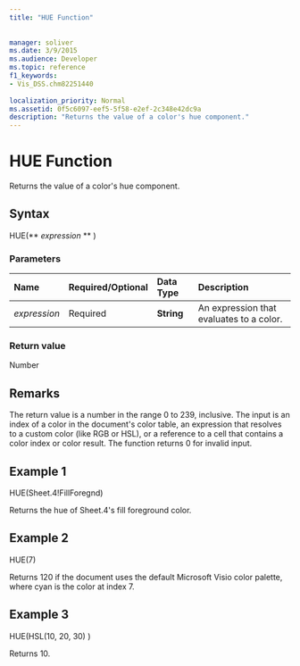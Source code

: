 ```yaml
---
title: "HUE Function"
 
 
manager: soliver
ms.date: 3/9/2015
ms.audience: Developer
ms.topic: reference
f1_keywords:
- Vis_DSS.chm82251440
 
localization_priority: Normal
ms.assetid: 0f5c6097-eef5-5f58-e2ef-2c348e42dc9a
description: "Returns the value of a color's hue component."
---
```


# HUE Function

Returns the value of a color's hue component.
  
## Syntax

HUE(** *expression* ** ) 
  
### Parameters

|**Name**|**Required/Optional**|**Data Type**|**Description**|
|:-----|:-----|:-----|:-----|
| _expression_ <br/> |Required  <br/> |**String** <br/> |An expression that evaluates to a color.  <br/> |
   
### Return value

Number
  
## Remarks

The return value is a number in the range 0 to 239, inclusive. The input is an index of a color in the document's color table, an expression that resolves to a custom color (like RGB or HSL), or a reference to a cell that contains a color index or color result. The function returns 0 for invalid input. 
  
## Example 1

HUE(Sheet.4!FillForegnd)
  
Returns the hue of Sheet.4's fill foreground color.
  
## Example 2

HUE(7)
  
Returns 120 if the document uses the default Microsoft Visio color palette, where cyan is the color at index 7.
  
## Example 3

HUE(HSL(10, 20, 30) )
  
Returns 10.
  

